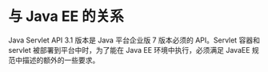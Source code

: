 与 Java EE 的关系
====

Java Servlet API 3.1 版本是 Java 平台企业版 7 版本必须的 API。Servlet 容器和 servlet 被部署到平台中时，为了能在 Java EE 环境中执行，必须满足 JavaEE 规范中描述的额外的一些要求。
